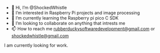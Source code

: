 - 👋 Hi, I’m @ShockedWhistle
- 👀 I’m interested in Raspberry Pi projects and image processing
- 🌱 I’m currently learning the Raspberry pi pico C SDK
- 💞️ I’m looking to collaborate on anything that intrests me
- 📫 How to reach me rubberduckysoftwaredevelopment@gmail.com or shockedwhistle@gmail.com

I am currently looking for work.

<!---
ShockedWhistle/ShockedWhistle is a ✨ special ✨ repository because its `README.md` (this file) appears on your GitHub profile.
You can click the Preview link to take a look at your changes.
--->
